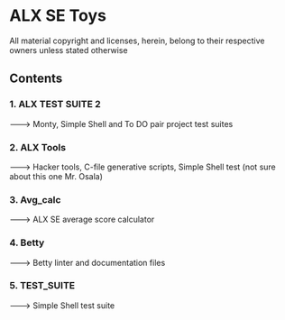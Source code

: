 # ALX SE Toys

All material copyright and licenses, herein, belong to their respective owners unless stated otherwise

## Contents

### 1. ALX TEST SUITE 2
---> Monty, Simple Shell and To DO pair project test suites


### 2. ALX Tools
---> Hacker tools, C-file generative scripts, Simple Shell test (not sure about this one Mr. Osala)



### 3. Avg_calc
---> ALX SE average score calculator



### 4. Betty
---> Betty linter and documentation files



### 5. TEST_SUITE
---> Simple Shell test suite
